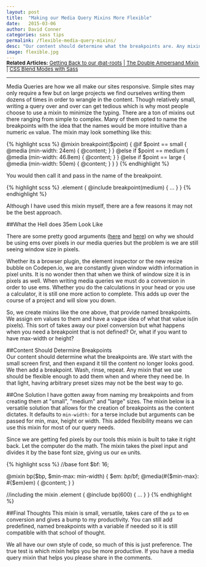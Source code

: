 ```yaml
---
layout: post
title:  "Making our Media Query Mixins More Flexible"
date:   2015-03-06 
author: David Conner
categories: sass tips
permalink: /flexible-media-query-mixins/
desc: "Our content should determine what the breakpoints are. Any mixin that we use should be flexible enough to add them when and where they need be"
image: flexible.jpg
---
```


***

<p style="font-size: 96%; margin-top: -2rem;"><strong>Related Articles:</strong> <a href="http://sassbreak.com/getting-back-to-our-roots"> Getting Back to our @at-roots</a> | <a href="http://sassbreak.com/double-ampersand-mixin"> The Double Ampersand Mixin</a> | <a href="http://sassbreak.com/css-blend-modes-with-sass"> CSS Blend Modes with Sass</a></p>

***

Media Queries are how we all make our sites responsive. Simple sites may only require a few but on large projects we find ourselves writing them dozens of times in order to wrangle in the content. Though relatively small, writing a query over and over can get tedious which is why most people choose to use a mixin to minimize the typing. There are a ton of mixins out there ranging from simple to complex. Many of them opted to name the breakpoints with the idea that the names would be more intuitive than a numeric `em` value. The mixin may look something like this:

{% highlight scss %}
@mixin breakpoint($point) {
  @if $point == small {
    @media (min-width: 24em) { @content; }
  }
  @else if $point == medium {
    @media (min-width: 46.8em) { @content; }
  }
  @else if $point == large {
    @media (min-width: 50em)  { @content; }
  }
}
{% endhighlight %}

You would then call it and pass in the name of the breakpoint.

{% highlight scss %}
.element {
  @include breakpoint(medium) {
    ...
  } 
}
{% endhighlight %}

Although I have used this mixin myself, there are a few reasons it may not be the best approach. 

##What the Hell does 35em Look Like

There are some pretty good arguments (<a href="http://bradfrost.com/blog/post/7-habits-of-highly-effective-media-queries/#relative">here</a> and <a href="http://blog.cloudfour.com/the-ems-have-it-proportional-media-queries-ftw/">here</a>) on why we should be using ems over pixels in our media queries but the problem is we are still seeing window size in pixels.

Whether its a browser plugin, the element inspector or the new resize bubble on Codepen.io, we are constantly given window width information in pixel units. It is no wonder then that when we think of window size it is in pixels as well. When writing media queries we must do a conversion in order to use ems. Whether you  do the calculations in your head or you use a calculator, it is still one more action to complete. This adds up over the course of a project and will slow you down. 

So, we create mixins like the one above, that provide named breakpoints. We assign em values to them and have a vague idea of what that value is(in pixels). This sort of takes away our pixel conversion but what happens when you need a breakpoint that is not defined? Or, what if you want to have max-width or height?

##Content Should Determine Breakpoints  
Our content should determine what the breakpoints are. We start with the small screen first, and then expand it till the content no longer looks good. We then add a breakpoint. Wash, rinse, repeat. Any mixin that we use should be flexible enough to add them when and where they need be. In that light, having arbitrary preset sizes may not be the  best way to go. 

##One Solution
I have gotten away from naming my breakpoints and from creating them at "small", "medium" and "large" sizes. The mixin below is a versatile solution that allows for the creation of breakpoints as the content dictates. It defaults to `min-width:` for a terse include but arguments can be passed for min, max, height or width. This added flexibility means we can use this mixin for most of our query needs. 

Since we are getting fed pixels by our tools this mixin is built to take it right back. Let the computer do the math. The mixin takes the pixel input and divides it by the base font size, giving us our `em` units.  

{% highlight scss %}
//base font
$bf: 16;

@mixin bp($bp, $min-max: min-width) {
  $em: $bp/$bf;
  @media(#{$min-max}: #{$em}em) { @content; }
}

//including the mixin
.element {
  @include bp(600) {
    ...
  }
}
{% endhighlight %}


##Final Thoughts
This mixin is small, versatile, takes care of the `px` to `em` conversion and gives a bump to my productivity. You can still add predefined, named breakpoints with a variable if needed so it is still compatible with that school of thought.  

We all have our own style of code, so much of this is just preference. The true test is which mixin helps you be more productive. If you have a media query mixin that helps you please share in the comments. 
